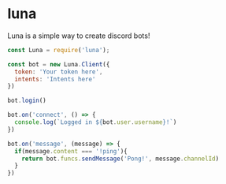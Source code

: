 # luna
Luna is a simple way to create discord bots!
```js
const Luna = require('luna');

const bot = new Luna.Client({
  token: 'Your token here',
  intents: 'Intents here'
})

bot.login()

bot.on('connect', () => {
  console.log(`Logged in ${bot.user.username}!`)
})

bot.on('message', (message) => {
  if(message.content === '!ping'){
    return bot.funcs.sendMessage('Pong!', message.channelId)
  }
})
```
